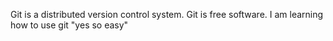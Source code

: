 Git is a distributed version control system.
Git is free software.
I am learning how to use git
"yes so easy"